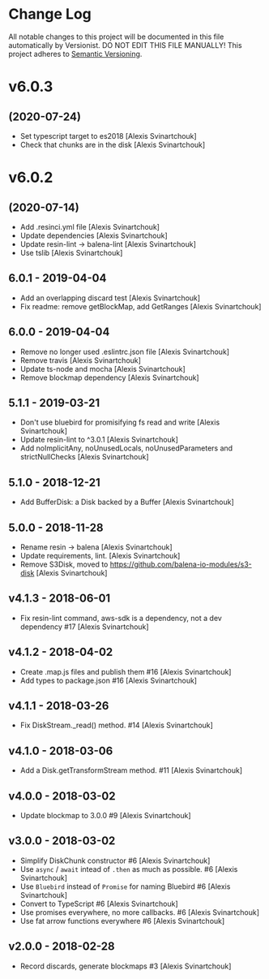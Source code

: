 # Change Log

All notable changes to this project will be documented in this file
automatically by Versionist. DO NOT EDIT THIS FILE MANUALLY!
This project adheres to [Semantic Versioning](http://semver.org/).

# v6.0.3
## (2020-07-24)

* Set typescript target to es2018 [Alexis Svinartchouk]
* Check that chunks are in the disk [Alexis Svinartchouk]

# v6.0.2
## (2020-07-14)

* Add .resinci.yml file [Alexis Svinartchouk]
* Update dependencies [Alexis Svinartchouk]
* Update resin-lint -> balena-lint [Alexis Svinartchouk]
* Use tslib [Alexis Svinartchouk]

## 6.0.1 - 2019-04-04

* Add an overlapping discard test [Alexis Svinartchouk]
* Fix readme: remove getBlockMap, add GetRanges [Alexis Svinartchouk]

## 6.0.0 - 2019-04-04

* Remove no longer used .eslintrc.json file [Alexis Svinartchouk]
* Remove travis [Alexis Svinartchouk]
* Update ts-node and mocha [Alexis Svinartchouk]
* Remove blockmap dependency [Alexis Svinartchouk]

## 5.1.1 - 2019-03-21

* Don't use bluebird for promisifying fs read and write [Alexis Svinartchouk]
* Update resin-lint to ^3.0.1 [Alexis Svinartchouk]
* Add noImplicitAny, noUnusedLocals, noUnusedParameters and strictNullChecks [Alexis Svinartchouk]

## 5.1.0 - 2018-12-21

* Add BufferDisk: a Disk backed by a Buffer [Alexis Svinartchouk]

## 5.0.0 - 2018-11-28

* Rename resin -> balena [Alexis Svinartchouk]
* Update requirements, lint. [Alexis Svinartchouk]
* Remove S3Disk, moved to https://github.com/balena-io-modules/s3-disk [Alexis Svinartchouk]

## v4.1.3 - 2018-06-01

* Fix resin-lint command, aws-sdk is a dependency, not a dev dependency #17 [Alexis Svinartchouk]

## v4.1.2 - 2018-04-02

* Create .map.js files and publish them #16 [Alexis Svinartchouk]
* Add types to package.json #16 [Alexis Svinartchouk]

## v4.1.1 - 2018-03-26

* Fix DiskStream._read() method. #14 [Alexis Svinartchouk]

## v4.1.0 - 2018-03-06

* Add a Disk.getTransformStream method. #11 [Alexis Svinartchouk]

## v4.0.0 - 2018-03-02

* Update blockmap to 3.0.0 #9 [Alexis Svinartchouk]

## v3.0.0 - 2018-03-02

* Simplify DiskChunk constructor #6 [Alexis Svinartchouk]
* Use `async` / `await` intead of `.then` as much as possible. #6 [Alexis Svinartchouk]
* Use `Bluebird` instead of `Promise` for naming Bluebird #6 [Alexis Svinartchouk]
* Convert to TypeScript #6 [Alexis Svinartchouk]
* Use promises everywhere, no more callbacks. #6 [Alexis Svinartchouk]
* Use fat arrow functions everywhere #6 [Alexis Svinartchouk]

## v2.0.0 - 2018-02-28

* Record discards, generate blockmaps #3 [Alexis Svinartchouk]
